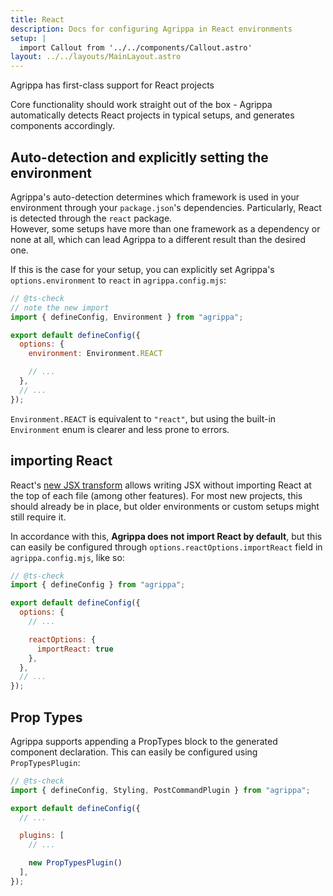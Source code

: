 ```yaml
---
title: React
description: Docs for configuring Agrippa in React environments
setup: |
  import Callout from '../../components/Callout.astro'
layout: ../../layouts/MainLayout.astro
---
```


<Callout type="success">
  <p slot="header">Agrippa has first-class support for React projects</p>
Core functionality should work straight out of the box - Agrippa automatically detects React projects in typical setups, and generates components accordingly.
</Callout>

## Auto-detection and explicitly setting the environment

Agrippa's auto-detection determines which framework is used in your environment through your `package.json`'s dependencies. Particularly, React is detected through the `react` package. <br/>
However, some setups have more than one framework as a dependency or none at all, which can lead Agrippa to a different result than the desired one. 

If this is the case for your setup, you can explicitly set Agrippa's `options.environment` to `react` in `agrippa.config.mjs`:

```js
// @ts-check
// note the new import
import { defineConfig, Environment } from "agrippa";

export default defineConfig({
  options: {
    environment: Environment.REACT

    // ...
  },
  // ...
});
```

`Environment.REACT` is equivalent to `"react"`, but using the built-in `Environment` enum is clearer and less prone to errors.

## importing React

React's [new JSX transform](https://reactjs.org/blog/2020/09/22/introducing-the-new-jsx-transform.html) allows writing JSX without importing React at the top of each file (among other features). For most new projects, this should already be in place, but older environments or custom setups might still require it. 

In accordance with this, **Agrippa does not import React by default**, but this can easily be configured through `options.reactOptions.importReact` field in `agrippa.config.mjs`, like so:

```js
// @ts-check
import { defineConfig } from "agrippa";

export default defineConfig({
  options: {
    // ...

    reactOptions: {
      importReact: true
    },
  },
  // ...
});
```

## Prop Types

Agrippa supports appending a PropTypes block to the generated component declaration. This can easily be configured using `PropTypesPlugin`:

```js
// @ts-check
import { defineConfig, Styling, PostCommandPlugin } from "agrippa";

export default defineConfig({
  // ...

  plugins: [
    // ...

    new PropTypesPlugin()
  ],
});
```
